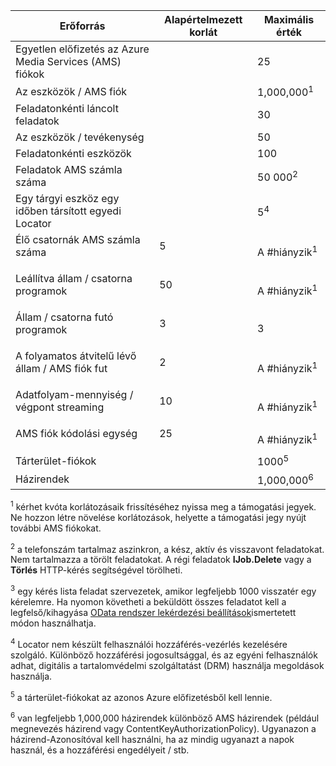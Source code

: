 Erőforrás|Alapértelmezett korlát|Maximális érték
---|---|---
Egyetlen előfizetés az Azure Media Services (AMS) fiókok||25
Az eszközök / AMS fiók||1,000,000<sup>1</sup>
Feladatonkénti láncolt feladatok||30
Az eszközök / tevékenység||50
Feladatonkénti eszközök||100
Feladatok AMS számla száma ||50 000<sup>2</sup>
Egy tárgyi eszköz egy időben társított egyedi Locator||5<sup>4</sup>
Élő csatornák AMS számla száma </p></td>|5</p></td>|A #hiányzik<sup>1</sup>
Leállítva állam / csatorna programok </p></td>|50</p></td>|A #hiányzik<sup>1</sup>
Állam / csatorna futó programok </p></td>|3</p></td>|3
A folyamatos átvitelű lévő állam / AMS fiók fut</p></td>|2</p></td>|A #hiányzik<sup>1</sup>
Adatfolyam-mennyiség / végpont streaming </p></td>|10 </p></td>|A #hiányzik<sup>1</sup>
AMS fiók kódolási egység </p></td>|25</p></td>|A #hiányzik<sup>1</sup>
Tárterület-fiókok | |1000<sup>5</sup>
Házirendek || 1,000,000<sup>6</sup>

<sup>1</sup> kérhet kvóta korlátozásaik frissítéséhez nyissa meg a támogatási jegyek. Ne hozzon létre növelése korlátozások, helyette a támogatási jegy nyújt további AMS fiókokat.

<sup>2</sup> a telefonszám tartalmaz aszinkron, a kész, aktív és visszavont feladatokat. Nem tartalmazza a törölt feladatokat. A régi feladatok **IJob.Delete** vagy a **Törlés** HTTP-kérés segítségével törölheti.

<sup>3</sup> egy kérés lista feladat szervezetek, amikor legfeljebb 1000 visszatér egy kérelemre. Ha nyomon követheti a beküldött összes feladatot kell a legfelső/kihagyása [OData rendszer lekérdezési beállítások](http://msdn.microsoft.com/library/gg309461.aspx)ismertetett módon használhatja.

<sup>4</sup> Locator nem készült felhasználói hozzáférés-vezérlés kezelésére szolgáló. Különböző hozzáférési jogosultsággal, és az egyéni felhasználók adhat, digitális a tartalomvédelmi szolgáltatást (DRM) használja megoldások használja.

<sup>5</sup> a tárterület-fiókokat az azonos Azure előfizetésből kell lennie.

<sup>6</sup> van legfeljebb 1,000,000 házirendek különböző AMS házirendek (például megnevezés házirend vagy ContentKeyAuthorizationPolicy). Ugyanazon a házirend-Azonosítóval kell használni, ha az mindig ugyanazt a napok használ, és a hozzáférési engedélyeit / stb.
